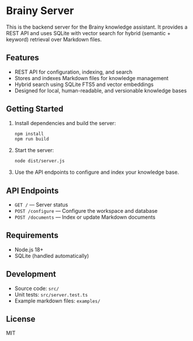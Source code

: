 # Brainy Server

This is the backend server for the Brainy knowledge assistant. It provides a REST API and uses SQLite with vector search for hybrid (semantic + keyword) retrieval over Markdown files.

## Features
- REST API for configuration, indexing, and search
- Stores and indexes Markdown files for knowledge management
- Hybrid search using SQLite FTS5 and vector embeddings
- Designed for local, human-readable, and versionable knowledge bases

## Getting Started
1. Install dependencies and build the server:
   ```bash
   npm install
   npm run build
   ```
2. Start the server:
   ```bash
   node dist/server.js
   ```
3. Use the API endpoints to configure and index your knowledge base.

## API Endpoints
- `GET /` — Server status
- `POST /configure` — Configure the workspace and database
- `POST /documents` — Index or update Markdown documents

## Requirements
- Node.js 18+
- SQLite (handled automatically)

## Development
- Source code: `src/`
- Unit tests: `src/server.test.ts`
- Example markdown files: `examples/`

## License
MIT
